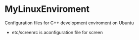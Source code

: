 # MyLinuxEnviroment
Configuration files for C++ development enviroment on Ubuntu

* etc/screenrc is aconfiguration file for screen 

